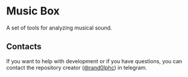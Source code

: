 # Music Box

A set of tools for analyzing musical sound.

## Contacts

If you want to help with development or if you have questions, you can contact the repository creator ([@rand0lphc](https://t.me/rand0lphc)) in telegram.
